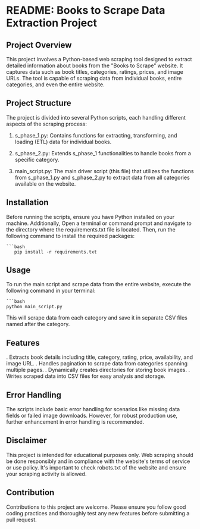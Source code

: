 # README: Books to Scrape Data Extraction Project

## Project Overview

This project involves a Python-based web scraping tool designed to extract detailed information about books from the "Books to Scrape" website. It captures data such as book titles, categories, ratings, prices, and image URLs. The tool is capable of scraping data from individual books, entire categories, and even the entire website.

## Project Structure

The project is divided into several Python scripts, each handling different aspects of the scraping process:

1. s_phase_1.py: Contains functions for extracting, transforming, and loading (ETL) data for individual books.

2. s_phase_2.py: Extends s_phase_1 functionalities to handle books from a specific category.

3. main_script.py: The main driver script (this file) that utilizes the functions from s_phase_1.py and s_phase_2.py to extract data from all categories available on the website.

## Installation

Before running the scripts, ensure you have Python installed on your machine.
Additionally, Open a terminal or command prompt and navigate to the directory where the requirements.txt file is located. Then, run the following command to install the required packages:

    ```bash
       pip install -r requirements.txt

## Usage

To run the main script and scrape data from the entire website, execute the following command in your terminal:

    ```bash
    python main_script.py

This will scrape data from each category and save it in separate CSV files named after the category.

## Features

. Extracts book details including title, category, rating, price, availability, and image URL.
. Handles pagination to scrape data from categories spanning multiple pages.
. Dynamically creates directories for storing book images.
. Writes scraped data into CSV files for easy analysis and storage.

## Error Handling

The scripts include basic error handling for scenarios like missing data fields or failed image downloads. However, for robust production use, further enhancement in error handling is recommended.

## Disclaimer

This project is intended for educational purposes only. Web scraping should be done responsibly and in compliance with the website's terms of service or use policy. It's important to check robots.txt of the website and ensure your scraping activity is allowed.

## Contribution

Contributions to this project are welcome. Please ensure you follow good coding practices and thoroughly test any new features before submitting a pull request.

